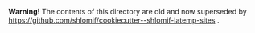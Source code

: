 **Warning!** The contents of this directory are old and now superseded by
https://github.com/shlomif/cookiecutter--shlomif-latemp-sites .
